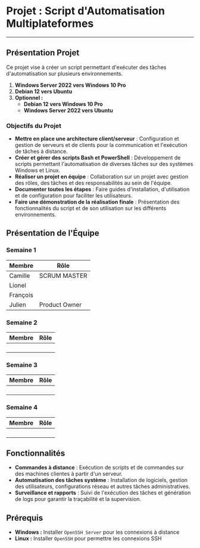 # Projet : Script d'Automatisation Multiplateformes
---
## Présentation Projet

Ce projet vise à créer un script permettant d'exécuter des tâches d'automatisation sur plusieurs environnements.

1. **Windows Server 2022 vers Windows 10 Pro**
2. **Debian 12 vers Ubuntu**
3. **Optionnel :**
   - **Debian 12 vers Windows 10 Pro**
   - **Windows Server 2022 vers Ubuntu**

### Objectifs du Projet

- **Mettre en place une architecture client/serveur** : Configuration et gestion de serveurs et de clients pour la communication et l'exécution de tâches à distance.
- **Créer et gérer des scripts Bash et PowerShell** : Développement de scripts permettant l'automatisation de diverses tâches sur des systèmes Windows et Linux.
- **Réaliser un projet en équipe** : Collaboration sur un projet avec gestion des rôles, des tâches et des responsabilités au sein de l'équipe.
- **Documenter toutes les étapes** : Faire guides d'installation, d'utilisation et de configuration pour faciliter les utilisateurs.
- **Faire une démonstration de la réalisation finale** : Présentation des fonctionnalités du script et de son utilisation sur les différents environnements.

## Présentation de l'Équipe
### Semaine 1

| Membre     | Rôle         |
|------------|--------------|
| Camille    | SCRUM MASTER |
| Lionel     |              |
| François   |              |
| Julien     | Product Owner|


### Semaine 2

| Membre     | Rôle         |
|------------|--------------|
|            |              |
|            |              |
|            |              |
|            |              |

### Semaine 3

| Membre     | Rôle         |
|------------|--------------|
|            |              |
|            |              |
|            |              |
|            |              |

### Semaine 4

| Membre     | Rôle         |
|------------|--------------|
|            |              |
|            |              |
|            |              |
|            |              |

## Fonctionnalités

- **Commandes à distance** : Exécution de scripts et de commandes sur des machines clientes à partir d'un serveur.
- **Automatisation des tâches système** : Installation de logiciels, gestion des utilisateurs, configurations réseau et autres tâches administratives.
- **Surveillance et rapports** : Suivi de l'exécution des tâches et génération de logs pour garantir la traçabilité et la supervision.

## Prérequis

- **Windows :** Installer `OpenSSH Server` pour les connexions à distance
- **Linux :** Installer `OpenSSH` pour permettre les connexions SSH

